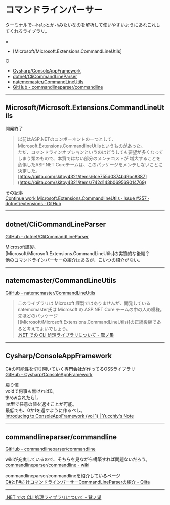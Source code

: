 # コマンドラインパーサー

ターミナルで`--help`とか`-h`みたいなのを解析して使いやすいようにあれこれしてくれるライブラリ。  

×  

- [Microsoft/Microsoft.Extensions.CommandLineUtils]  

○  

- [Cysharp/ConsoleAppFramework](https://github.com/Cysharp/ConsoleAppFramework)  
- [dotnet/CliCommandLineParser](https://github.com/dotnet/CliCommandLineParser)  
- [natemcmaster/CommandLineUtils](https://github.com/natemcmaster/CommandLineUtils)  
- [GitHub - commandlineparser/commandline](https://github.com/commandlineparser/commandline)  

---

## Microsoft/Microsoft.Extensions.CommandLineUtils

開発終了  

>以前はASP.NETのコンポーネントの一つとして、Microsoft.Extensions.CommandlineUtilsというものがあった。  
>ただ、コマンドラインオプションというのはどうしても要望が多くなってしまう類のもので、本質ではない部分のメンテコストが
>増大することを危惧したASP.NET Coreチームは、このパッケージをメンテしないことに決定した。  
>[https://qiita.com/skitoy4321/items/6ce755d0374bd9bc8387](https://qiita.com/skitoy4321/items/742d143b069569014769)  

その記事  
[Continue work Microsoft.Extensions.CommandlineUtils · Issue #257 · dotnet/extensions · GitHub](https://github.com/dotnet/extensions/issues/257)  

---

## dotnet/CliCommandLineParser

[GitHub - dotnet/CliCommandLineParser](https://github.com/dotnet/CliCommandLineParser)

Microsoft謹製。  
[Microsoft/Microsoft.Extensions.CommandLineUtils]の実質的な後継？  
他のコマンドラインパーサーの紹介はあるが、こいつの紹介がない。  

---

## natemcmaster/CommandLineUtils

[GitHub - natemcmaster/CommandLineUtils](https://github.com/natemcmaster/CommandLineUtils)

>このライブラリは Microsoft 謹製ではありませんが、開発しているnatemcmaster氏は Microsoft の ASP.NET Core チームの中の人の模様。  
>先ほどのパッケージ[(Microsoft/Microsoft.Extensions.CommandLineUtils)]の正統後継であると考えてよいでしょう。  
>[.NET での CLI 処理ライブラリについて - 鷲ノ巣](https://tech.blog.aerie.jp/entry/2018/06/22/124630)  

---

## Cysharp/ConsoleAppFramework

C#の可能性を切り開いていく専門会社が作ってるOSSライブラリ  
[GitHub - Cysharp/ConsoleAppFramework](https://github.com/Cysharp/ConsoleAppFramework)  

戻り値  
voidで何事も無ければ0。  
throwされたら1。  
int型で任意の値を返すことが可能。  
最低でも、0か1を返すように作るべし。  
[Introducing to ConsoleAppFramework (vol 1) | Yucchiy's Note](https://blog.yucchiy.com/2020/02/introducing-to-consoleappframework/)  

---

## commandlineparser/commandline

[GitHub - commandlineparser/commandline](https://github.com/commandlineparser/commandline)  

wikiが充実しているので、そちらを見ながら構築すれば問題ないだろう。  
[commandlineparser/commandline - wiki](https://github.com/commandlineparser/commandline/wiki/Getting-Started)  

commandlineparser/commandlineを紹介しているページ  
[C#とF#向けコマンドラインパーサーCommandLineParserの紹介 - Qiita](https://qiita.com/skitoy4321/items/742d143b069569014769)  

---

[.NET での CLI 処理ライブラリについて - 鷲ノ巣](https://tech.blog.aerie.jp/entry/2018/06/22/124630)  
